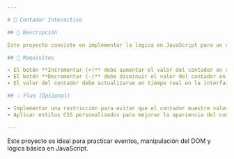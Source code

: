 ```yaml
---

# 🧮 Contador Interactivo

## 📝 Descripción

Este proyecto consiste en implementar la lógica en JavaScript para un contador interactivo, utilizando la plantilla proporcionada en `index.html`.

## 🎯 Requisitos

- El botón **Incrementar (+)** debe aumentar el valor del contador en una unidad.
- El botón **Decrementar (-)** debe disminuir el valor del contador en una unidad.
- El valor del contador debe actualizarse en tiempo real en la interfaz de usuario.

## 💡 Plus (Opcional)

- Implementar una restricción para evitar que el contador muestre valores negativos.
- Aplicar estilos CSS personalizados para mejorar la apariencia del contador.

---
```


Este proyecto es ideal para practicar eventos, manipulación del DOM y lógica básica en JavaScript. 